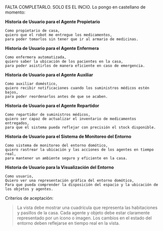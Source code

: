 FALTA COMPLETARLO. SOLO ES EL INCIO. Lo pongo en castellano de momento:

**Historia de Usuario para el Agente Propietario**
```
Como propietario de casa,
quiero que el robot me entregue los medicamentos,
para poder tomarlos sin tener que ir al armario de medicinas.
```

**Historia de Usuario para el Agente Enfermera**
```
Como enfermera automatizada,
quiero saber la ubicación de los pacientes en la casa,
para poder asistirlos de manera eficiente en caso de emergencia.
```

**Historia de Usuario para el Agente Auxiliar**
```
Como auxiliar doméstico,
quiero recibir notificaciones cuando los suministros médicos estén bajos,
para poder reordenarlos antes de que se acaben.
```

**Historia de Usuario para el Agente Repartidor**
```
Como repartidor de suministros médicos,
quiero ser capaz de actualizar el inventario de medicamentos entregados,
para que el sistema pueda reflejar con precisión el stock disponible.
```

**Historia de Usuario para el Sistema de Monitoreo del Entorno**
```
Como sistema de monitoreo del entorno domótico,
quiero rastrear la ubicación y las acciones de los agentes en tiempo real,
para mantener un ambiente seguro y eficiente en la casa.
```

**Historia de Usuario para la Visualización del Entorno**
```
Como usuario,
Quiero ver una representación gráfica del entorno domótico,
Para que pueda comprender la disposición del espacio y la ubicación de los objetos y agentes.
```

Criterios de aceptación:
> La vista debe mostrar una cuadrícula que representa las habitaciones y pasillos de la casa.
> Cada agente y objeto debe estar claramente representado por un ícono o imagen.
> Los cambios en el estado del entorno deben reflejarse en tiempo real en la vista.
